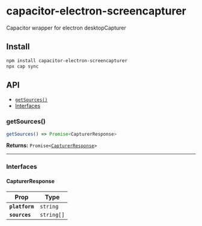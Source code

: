 # capacitor-electron-screencapturer

Capacitor wrapper for electron desktopCapturer

## Install

```bash
npm install capacitor-electron-screencapturer
npx cap sync
```

## API

<docgen-index>

- [`getSources()`](#getsources)
- [Interfaces](#interfaces)

</docgen-index>

<docgen-api>
<!--Update the source file JSDoc comments and rerun docgen to update the docs below-->

### getSources()

```typescript
getSources() => Promise<CapturerResponse>
```

**Returns:** <code>Promise&lt;<a href="#capturerresponse">CapturerResponse</a>&gt;</code>

---

### Interfaces

#### CapturerResponse

| Prop           | Type                  |
| -------------- | --------------------- |
| **`platform`** | <code>string</code>   |
| **`sources`**  | <code>string[]</code> |

</docgen-api>

